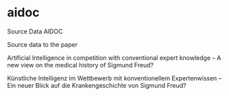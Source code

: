 # aidoc
Source Data AIDOC

Source data to the paper

Artificial Intelligence in competition with conventional expert knowledge – A new view on the medical history of Sigmund Freud?

Künstliche Intelligenz im Wettbewerb mit konventionellem Expertenwissen – Ein neuer Blick auf die Krankengeschichte von Sigmund Freud?
